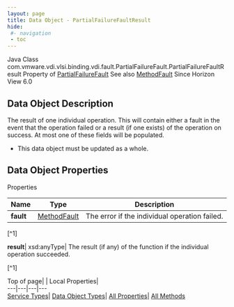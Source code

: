 ```yaml
---
layout: page
title: Data Object - PartialFailureFaultResult
hide:
 #- navigation
 - toc
---
```






Java Class
    com.vmware.vdi.vlsi.binding.vdi.fault.PartialFailureFault.PartialFailureFaultResult
Property of
     [PartialFailureFault](vdi.fault.PartialFailureFault.md#field_detail)
See also
     [MethodFault](vmodl.MethodFault.md)
Since 
    Horizon View 6.0

## Data Object Description 

The result of one individual operation. This will contain either a fault in the event that the operation failed or a result (if one exists) of the operation on success. At most one of these fields will be populated. 

  * This data object must be updated as a whole.



## Data Object Properties

Properties

Name |  Type |  Description   
---|---|---  
**fault**| [MethodFault](vmodl.MethodFault.md)|  The error if the individual operation failed.   


[^1]

  
**result**|  xsd:anyType|  The result (if any) of the function if the individual operation succeeded.   


[^1]

  
  
  
Top of page| | Local Properties|   
---|---|---|---  
[Service Types](index-mo_types.md)| [Data Object Types](index-do_types.md)| [All Properties](index-properties.md)| [All Methods](index-methods.md)  
  
  


